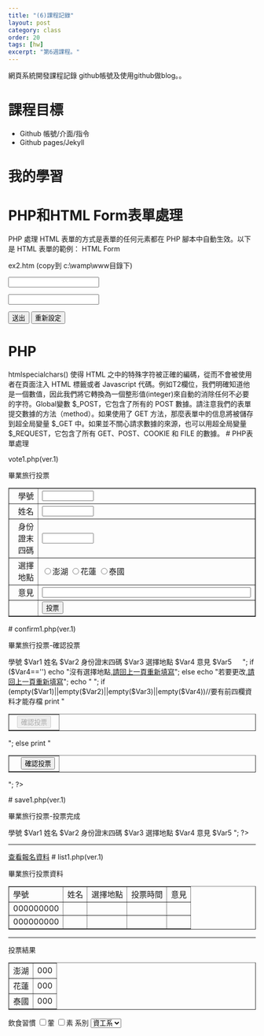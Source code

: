 ```yaml
---
title: "(6)課程記錄"
layout: post
category: class
order: 20
tags: [hw]
excerpt: "第6週課程。"
---
```

網頁系統開發課程記錄
github帳號及使用github做blog。。

# 課程目標
- Github 帳號/介面/指令
- Github pages/Jekyll

# 我的學習

# PHP和HTML Form表單處理

PHP 處理 HTML 表單的方式是表單的任何元素都在 PHP 腳本中自動生效。以下是 HTML 表單的範例：
HTML Form

ex2.htm (copy到 c:\wamp\www目錄下)
<html lang="zh-Hant-TW">
<head>
 <meta charset="utf-8">
<title>練習 2-1</title>
</head>
<body>
<form method="POST" action="ex2-1.php">
<p><input type="text" name="T1" size="20"></p>
<p><input type="text" name="T2" size="20"></p>
<p><input type="submit" value="送出" name="B1">
<input type="reset" value="重新設定" name="B2"></p>
</form>
</body>
</html>

# PHP

<html>
<head>
<meta http-equiv="Content-Type" content="text/html; charset=big5">
<title>Php Ex2-1</title>
</head>
<body>
<?
$Var1=htmlspecialchars($_POST["T1"]);
$Var2=(int)$_POST['T2'];
echo "您的輸入是:$Var1";
?>
</body>
</html>
htmlspecialchars() 使得 HTML 之中的特殊字符被正確的編碼，從而不會被使用者在頁面注入 HTML 標籤或者 Javascript 代碼。例如T2欄位，我們明確知道他是一個數值，因此我們將它轉換為一個整形值(integer)來自動的消除任何不必要的字符。Global變數 $_POST，它包含了所有的 POST 數據。請注意我們的表單提交數據的方法（method）。如果使用了 GET 方法，那麼表單中的信息將被儲存到超全局變量 $_GET 中。如果並不關心請求數據的來源，也可以用超全局變量 $_REQUEST，它包含了所有 GET、POST、COOKIE 和 FILE 的數據。
# PHP表單處理

vote1.php(ver.1)

<html lang="lang="zh-Hant-TW"">
<head>
<meta http-equiv="Content-Type" content="text/html; charset=utf-8" />
<title>畢業旅行投票</title>
</head>
<body>

<p>畢業旅行投票</p>
<form method='post' action='confirm1.php'>


<table border='1' width='100%' id='table1'>
    <tr>
        <td align='right' width='200'>學號</td>
        <td><input type='text' name='SID' size='10'>　</td>
    </tr>
    <tr>
        <td align='right' width='200'>姓名</td>
        <td><input type='text' name='SName' size='10'>　</td>
    </tr>
    <tr>
        <td align='right' width='200'>身份證末四碼</td>
        <td><input type='text' name='SCode' size='10'></td>
    </tr>
    <tr>
        <td align='right' width='200'>選擇地點</td>
        <td><input type='radio' value='澎湖' name='SLoc'>澎湖
            <input type='radio' value='花蓮' name='SLoc'>花蓮
            <input type='radio' value='泰國' name='SLoc'>泰國</td>
    </tr>
    <tr>
        <td align='right' width='200'>意見</td>
        <td><input type='text' name='SComment' size='50'>　</td>
    </tr>
    <tr>
        <td align='right' width='200'>　</td>
        <td><input type='submit' name='Submit' value='投票'>　</td>
    </tr>
</table>
</form>
</body>

</html>
# confirm1.php(ver.1)

<?php
//將表單元件的值轉成php變數
  $Var1=htmlspecialchars($_POST["SID"]);
  $Var2=htmlspecialchars($_POST["SName"]);
  $Var3=htmlspecialchars($_POST["SCode"]);
  $Var4=htmlspecialchars($_POST["SLoc"]);
  $Var5=htmlspecialchars($_POST["SComment"]);
?>
<html lang="lang="zh-Hant-TW"">
<head>
<meta http-equiv="Content-Type" content="text/html; charset=utf-8" />
<title>畢業旅行投票確認</title>
</head>

<body>

<p>畢業旅行投票-確認投票</p>
<form method='post' action='save1.php'>

<?php
print "
<table border='1' width='100%' id='table1'>
    <tr>
        <td align='right' width=200>學號</td>
        <td><input type='hidden' name='SID' value='$Var1'>$Var1</td>
    </tr>
    <tr>
        <td align='right' width=200>姓名</td>
        <td><input type='hidden' name='SName' value='$Var2'>$Var2</td>
    </tr>
    <tr>
        <td align='right' width=200>身份證末四碼</td>
        <td><input type='hidden' name='SCode' value='$Var3'>$Var3</td>
    </tr>
    <tr>
        <td align='right' width=200>選擇地點</td>
        <td><input type='hidden'  name='SLoc' value='$Var4'>$Var4</td>
    </tr>
    <tr>
        <td align='right' width=200>意見</td>
        <td><input type='hidden' name='SComment' value='$Var5'>$Var5</td>
    </tr>
    <tr>
        <td align='right' width=200>　</td>
        <td>
        ";
if ($Var4=='')
   echo "沒有選擇地點<a href='javascript:history.back()'>,請回上一頁重新填寫</a>";
else
   echo "若要更改<a href='javascript:history.back()'>,請回上一頁重新填寫</a>";
echo "
        </td>
    </tr>
</table>";
if (empty($Var1)||empty($Var2)||empty($Var3)||empty($Var4))//要有前四欄資料才能存檔
print "
<table border='1' width='100%' id='table1'>
    <tr>
        <td align='center'>
            <input type='hidden' name='SMethod' value='insert' >
            <input type='submit' name='Submit'  value='確認投票' disabled='disabled'>　
        </td>
    </tr>
</table>
";
else
print "
<table border='1' width='100%' id='table1'>
    <tr>
        <td align='right'>
            <input type='hidden' name='SMethod' value='insert' >
            <input type='submit' name='Submit' value='確認投票'>　
        </td>
    </tr>
</table>
";
?>

</form>
</body>

</html>
# save1.php(ver.1)

<?php
    //將表單元件的值轉成php變數
    $Var1=htmlspecialchars($_POST["SID"]);
    $Var2=htmlspecialchars($_POST["SName"]);
    $Var3=htmlspecialchars($_POST["SCode"]);
    $Var4=htmlspecialchars($_POST["SLoc"]);
    $Var5=htmlspecialchars($_POST["SComment"]);
    $Var6=$_POST["SMethod"];
?>

<html lang="lang="zh-Hant-TW"">
<head>
<meta http-equiv="Content-Type" content="text/html; charset=utf-8" />
<title>畢業旅行投票</title>
</head>


<?php
//將表單元件的值存入資料庫
//
//
?>

<body>

<p>畢業旅行投票-投票完成</p>

<?php
echo "
<table border='1' width='100%' id='table1'>
    <tr>
        <td align=right width=200>學號</td>
        <td>$Var1</td>
    </tr>
    <tr>
        <td align=right width=200>姓名</td>
        <td>$Var2</td>
    </tr>
    <tr>
        <td align=right width=200>身份證末四碼</td>
        <td>$Var3</td>
    </tr>
    <tr>
        <td align=right width=200>選擇地點</td>
        <td>$Var4</td>
    </tr>
    <tr>
        <td align=right width=200>意見</td>
        <td>$Var5</td>
    </tr>
</table>";
?>
</form>
<hr>
<a href='list1.php'>查看報名資料</a>
</body>

</html>
# list1.php(ver.1)

<html lang="lang="zh-Hant-TW"">
<head>
<meta http-equiv="Content-Type" content="text/html; charset=utf-8" />
<title>畢業旅行投票資料</title>
</head>

<body>

<p>畢業旅行投票資料</p>
<table border="1" width="100%" id="table1">
    <tr>
        <td>學號</td>
        <td>姓名</td>
        <td>選擇地點</td>
        <td>投票時間</td>
        <td>意見</td>
    </tr>
    <tr>
        <td>000000000</td>
        <td></td>
        <td></td>
        <td></td>
        <td></td>
    </tr>
    <tr>
        <td>000000000</td>
        <td></td>
        <td></td>
        <td></td>
        <td></td>
    </tr>
</table>
<hr>
投票結果
<table border="1" width="100%" id="table2">
    <tr>
        <td>澎湖</td>
        <td>000</td>
    </tr>
    <tr>
        <td>花蓮</td>
        <td>000</td>
    </tr>
    <tr>
        <td>泰國</td>
        <td>000</td>
    </tr>
</tr>
</table>
</body>

</html>


<tr>
        <td align='right' width='200'>飲食習慣</td>
        <td><input type="checkbox" name="SVet" value="葷食">葷
            <input type="checkbox" name="SVet" value="素食">素</td>
    </tr>
    <tr>
        <td align='right' width='200'>系別</td>
        <td><select name="SDepart" >
        <option value="資工系">資工系</option>
        <option value="數媒系">數媒系</option>
        <option value="幼教系">幼教系</option>
        <option value="生醫系">生醫系</option>
        </td>






